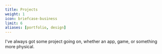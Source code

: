 ```yaml
---
title: Projects
weight: 1
icon: briefcase-business
limit: 6
aliases: [portfolio, design]
---
```


I've always got some project going on, whether an app, game, or something more physical.


